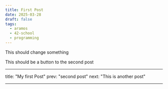 ```yaml
---
title: First Post
date: 2025-03-28
draft: false
tags:
  - aramos
  - 42-school
  - programming
---
```

This should change something

This should be a button to the second post

---
title: "My first Post"
prev: "second post"
next: "This is another post"

---